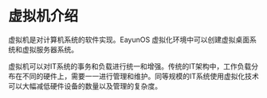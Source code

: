 # 虚拟机介绍

虚拟机是对计算机系统的软件实现。EayunOS 虚拟化环境中可以创建虚拟桌面系统和虚拟服务器系统。

虚拟机可以对IT系统的事务和负载进行统一和增强。传统的IT架构中，工作负载分布在不同的硬件上，需要一一进行管理和维护。同等规模的IT系统使用虚拟化技术可以大幅减低硬件设备的数量以及管理的复杂度。
